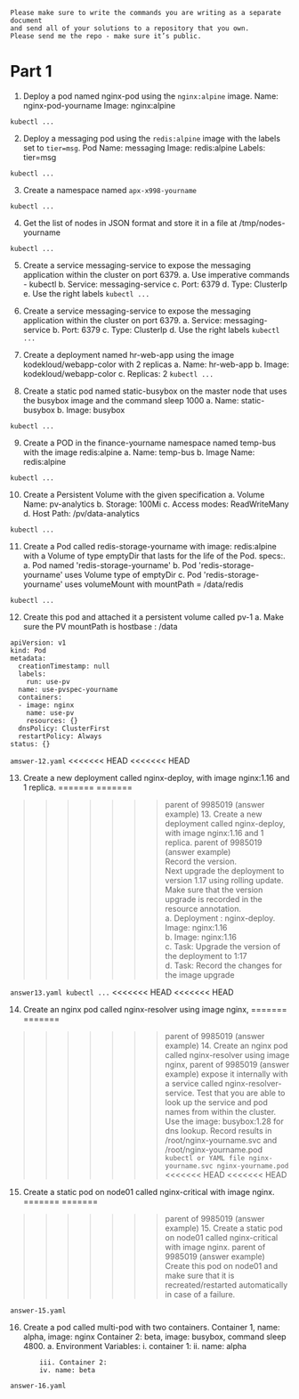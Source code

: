 ```
Please make sure to write the commands you are writing as a separate document 
and send all of your solutions to a repository that you own.
Please send me the repo - make sure it’s public.
```

# Part 1
1. Deploy a pod named nginx-pod using the `nginx:alpine` image.
Name: nginx-pod-yourname
Image: nginx:alpine

`
kubectl ...
`

2. Deploy a messaging pod using the `redis:alpine` image with the labels set to `tier=msg`.
Pod Name: messaging
Image: redis:alpine
Labels: tier=msg

`
kubectl ...
`

3. Create a namespace named `apx-x998-yourname`

`
kubectl ...
`

4. Get the list of nodes in JSON format and store it in a file at /tmp/nodes-yourname

`
kubectl ...
`

5. Create a service messaging-service to expose the messaging application within the cluster on port 6379.
        a. Use imperative commands - kubectl
        b. Service: messaging-service
        c. Port: 6379
        d. Type: ClusterIp
        e. Use the right labels
`
kubectl ...
`

6. Create a service messaging-service to expose the messaging application within the cluster on port 6379.
        a. Service: messaging-service
        b. Port: 6379
        c. Type: ClusterIp
        d. Use the right labels
`
kubectl ...
`

7. Create a deployment named hr-web-app using the image kodekloud/webapp-color with 2 replicas
        a. Name: hr-web-app
        b. Image: kodekloud/webapp-color
        c. Replicas: 2
`
kubectl ...
`

8. Create a static pod named static-busybox on the master node that uses the busybox image and the command sleep 1000
        a. Name: static-busybox
        b. Image: busybox

`
kubectl ...
`

9. Create a POD in the finance-yourname namespace named temp-bus with the image redis:alpine
        a. Name: temp-bus
        b. Image Name: redis:alpine

`
kubectl ...
`

10. Create a Persistent Volume with the given specification
        a. Volume Name: pv-analytics
        b. Storage: 100Mi
        c. Access modes: ReadWriteMany
        d. Host Path: /pv/data-analytics

`
kubectl ...
`

11. Create a Pod called redis-storage-yourname with image: redis:alpine 
	with a Volume of type emptyDir that lasts for the life of the Pod. specs:.
        a. Pod named 'redis-storage-yourname' 
        b. Pod 'redis-storage-yourname' uses Volume type of emptyDir
        c. Pod 'redis-storage-yourname' uses volumeMount with mountPath = /data/redis

`
kubectl ...
`

12. Create this pod and attached it a persistent volume called pv-1
        a. Make sure the PV mountPath is hostbase : /data

```
apiVersion: v1
kind: Pod
metadata:
  creationTimestamp: null
  labels:
    run: use-pv
  name: use-pvspec-yourname
  containers:
  - image: nginx
    name: use-pv
    resources: {}
  dnsPolicy: ClusterFirst
  restartPolicy: Always
status: {}
```

`
amswer-12.yaml
`
<<<<<<< HEAD
<<<<<<< HEAD

13. Create a new deployment called nginx-deploy, with image nginx:1.16 and 1 replica. 
=======
=======
>>>>>>> parent of 9985019 (answer example)
    13. Create a new deployment called nginx-deploy, with image nginx:1.16 and 1 replica. 
>>>>>>> parent of 9985019 (answer example)
<BR>	Record the version. 
<BR>	Next upgrade the deployment to version 1.17 using rolling update. 
<BR>	Make sure that the version upgrade is recorded in the resource annotation.
<BR>        a. Deployment : nginx-deploy. Image: nginx:1.16
<BR>        b. Image: nginx:1.16
<BR>        c. Task: Upgrade the version of the deployment to 1:17
<BR>        d. Task: Record the changes for the image upgrade

`
answer13.yaml
kubectl ...
`
<<<<<<< HEAD
<<<<<<< HEAD

14. Create an nginx pod called nginx-resolver using image nginx, 
=======
=======
>>>>>>> parent of 9985019 (answer example)
    14. Create an nginx pod called nginx-resolver using image nginx, 
>>>>>>> parent of 9985019 (answer example)
	expose it internally with a service called nginx-resolver-service. 
	Test that you are able to look up the service and pod names from within the cluster. 
	Use the image: busybox:1.28 for dns lookup. 
	Record results in /root/nginx-yourname.svc and /root/nginx-yourname.pod
`
kubectl or YAML file
nginx-yourname.svc
nginx-yourname.pod
`
<<<<<<< HEAD
<<<<<<< HEAD

15. Create a static pod on node01 called nginx-critical with image nginx. 
=======
=======
>>>>>>> parent of 9985019 (answer example)
    15. Create a static pod on node01 called nginx-critical with image nginx. 
>>>>>>> parent of 9985019 (answer example)
	Create this pod on node01 and make sure that it is recreated/restarted automatically in case of a failure.

`
answer-15.yaml
`


16. Create a pod called multi-pod with two containers.
	Container 1, name: alpha, image: nginx
	Container 2: beta, image: busybox, command sleep 4800.
        a. Environment Variables:
            i. container 1:
            ii. name: alpha

            iii. Container 2:
            iv. name: beta


`
answer-16.yaml
`

